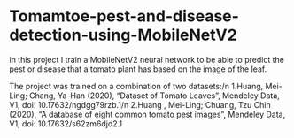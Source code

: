 # Tomamtoe-pest-and-disease-detection-using-MobileNetV2
in this project  I train a MobileNetV2 neural network to be able to predict the pest or disease that a  tomato plant has based on the image of the leaf.

The project was trained on a combination of two datasets:/n
1.Huang, Mei-Ling; Chang, Ya-Han (2020), “Dataset of Tomato Leaves”, Mendeley Data, V1, doi: 10.17632/ngdgg79rzb.1/n
2.Huang , Mei-Ling; Chuang, Tzu Chin (2020), “A database of eight common tomato pest images”, Mendeley Data, V1, doi: 10.17632/s62zm6djd2.1
